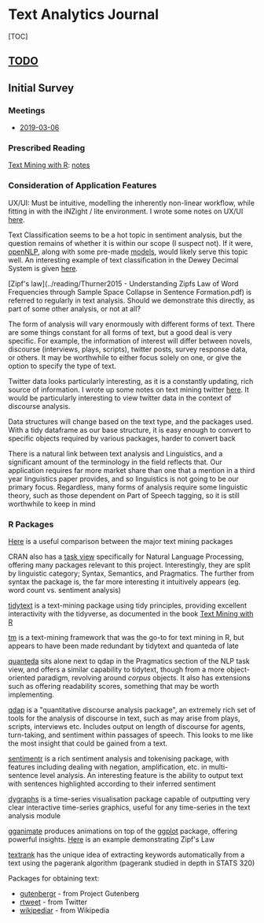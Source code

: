 # Text Analytics Journal

[TOC]

## [TODO](./TODO.md#2019-03-06)

## Initial Survey

### Meetings

- [2019-03-06](./meeting_notes.md#2019-03-06)

### Prescribed Reading

[Text Mining with R](https://www.tidytextmining.com): [notes](./text_mining_with_r.md)

### Consideration of Application Features

UX/UI: Must be intuitive, modelling the inherently non-linear workflow, while fitting in with the iNZight / lite environment. I wrote some notes on UX/UI [here](./ux_ui.md).

Text Classification seems to be a hot topic in sentiment analysis, but the question remains of whether it is within our scope (I suspect not). If it were, [openNLP](https://cran.r-project.org/web/packages/openNLP/), along with some pre-made [models](https://datacube.wu.ac.at/src/contrib/), would likely serve this topic well. An interesting example of text classification in the Dewey Decimal System is given [here](http://creatingdata.us/models/SRP-classifiers).

[Zipf's law](../reading/Thurner2015 - Understanding Zipfs Law of Word Frequencies through Sample Space Collapse in Sentence Formation.pdf) is referred to regularly in text analysis. Should we demonstrate this directly, as part of some other analysis, or not at all?

The form of analysis will vary enormously with different forms of text. There are some things constant for all forms of text, but a good deal is very specific. For example, the information of interest will differ between novels, discourse (interviews, plays, scripts), twitter posts, survey response data, or others. It may be worthwhile to either focus solely on one, or give the option to specify the type of text. 

Twitter data looks particularly interesting, as it is a constantly updating, rich source of information. I wrote up some notes on text mining twitter [here](./text_mining_twitter.md). It would be particularly interesting to view twitter data in the context of discourse analysis.

Data structures will change based on the text type, and the packages used. With a tidy dataframe as our base structure, it is easy enough to convert to specific objects required by various packages, harder to convert back

There is a natural link between text analysis and Linguistics, and a significant amount of the terminology in the field reflects that. Our application requires far more market share than one that a mention in a third year linguistics paper provides, and so linguistics is not going to be our primary focus. Regardless, many forms of analysis require some linguistic theory, such as those dependent on Part of Speech tagging, so it is still worthwhile to keep in mind

### R Packages

[Here](https://quanteda.io/articles/pkgdown/comparison.html) is a useful comparison between the major text mining packages

CRAN also has a [task view](https://cran.r-project.org/web/views/NaturalLanguageProcessing.html) specifically for Natural Language Processing, offering many packages relevant to this project. Interestingly, they are split by linguistic category; Syntax, Semantics, and Pragmatics. The further from syntax the package is, the far more interesting it intuitively appears (eg. word count vs. sentiment analysis)

[tidytext](https://github.com/juliasilge/tidytext) is a text-mining package using tidy principles, providing excellent interactivity with the tidyverse, as documented in the book [Text Mining with R](https://www.tidytextmining.com)

[tm](http://tm.r-forge.r-project.org/) is a text-mining framework that was the go-to for text mining in R, but appears to have been made redundant by tidytext and quanteda of late

[quanteda](https://quanteda.io/) sits alone next to qdap in the Pragmatics section of the NLP task view, and offers a similar capability to tidytext, though from a more object-oriented paradigm, revolving around *corpus* objects. It also has extensions such as offering readability scores, something that may be worth implementing.

[qdap](https://trinker.github.io/qdap/vignettes/qdap_vignette.html) is a "quantitative discourse analysis package", an extremely rich set of tools for the analysis of discourse in text, such as may arise from plays, scripts, interviews etc. Includes output on length of discourse for agents, turn-taking, and sentiment within passages of speech. This looks to me like the most insight that could be gained from a text.

[sentimentr](https://github.com/trinker/sentimentr) is a rich sentiment analysis and tokenising package, with features including dealing with negation, amplification, etc. in multi-sentence level analysis. An interesting feature is the ability to output text with sentences highlighted according to their inferred sentiment

[dygraphs](https://rstudio.github.io/dygraphs/) is a time-series visualisation package capable of outputting very clear interactive time-series graphics, useful for any time-series in the text analysis module

[gganimate](https://github.com/thomasp85/gganimate) produces animations on top of the [ggplot](https://github.com/tidyverse/ggplot2) package, offering powerful insights. [Here](https://www.r-bloggers.com/investigating-words-distribution-with-r-zipfs-law-2/) is an example demonstrating Zipf's Law

[textrank](https://github.com/bnosac/textrank) has the unique idea of extracting keywords automatically from a text using the pagerank algorithm (pagerank studied in depth in STATS 320)

Packages for obtaining text:

- [gutenbergr](https://cran.r-project.org/web/packages/gutenbergr/index.html) - from Project Gutenberg
- [rtweet](https://rtweet.info/) - from Twitter
- [wikipediar](https://cran.r-project.org/web/packages/WikipediaR/index.html) - from Wikipedia